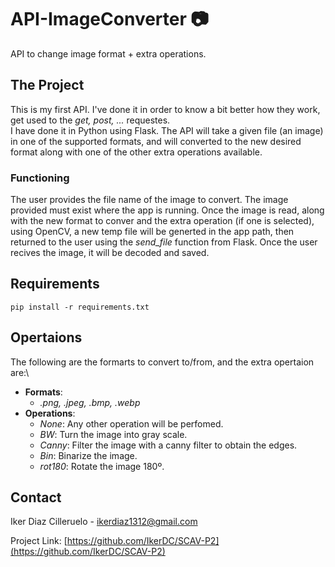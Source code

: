 # API-ImageConverter :camera:
API to change image format + extra operations.


## The Project
This is my first API. I've done it in order to know a bit better how they work, get used to the *get, post, ...* requestes. \
I have done it in Python using Flask. The API will take a given file (an image) in one of the supported formats, and will converted to the new desired format along with one of the other extra operations available.

### Functioning
The user provides the file name of the image to convert. The image provided must exist where the app is running. Once the image is read, along with the new format to conver and the extra operation (if one is selected), using OpenCV, a new temp file will be generted in the app path, then returned to the user using the *send_file* function from Flask. Once the user recives the image, it will be decoded and saved.

## Requirements
```
pip install -r requirements.txt
```

## Opertaions
The following are the formarts to convert to/from, and the extra opertaion are:\
* **Formats**: 
  * *.png, .jpeg, .bmp, .webp*
* **Operations**:
  * *None*: Any other operation will be perfomed.
  * *BW*: Turn the image into gray scale.
  * *Canny*: Filter the image with a canny filter to obtain the edges.
  * *Bin*: Binarize the image.
  * *rot180*: Rotate the image 180º.
## Contact

Iker Diaz Cilleruelo - ikerdiaz1312@gmail.com

Project Link: [https://github.com/IkerDC/SCAV-P2](https://github.com/IkerDC/SCAV-P2)
